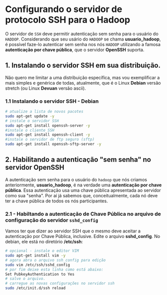 # Configurando o servidor de protocolo **SSH** para o **Hadoop**

O servidor de `SSH` deve permitir autenticação sem senha para o usuário do `HADDOP`. Considerando que seu usário do `HADOOP`
se chama **usuario_hadoop**, é possível faze-lo autenticar sem senha nos nós `HADOOP` utilizando a famosa **autenticação por
chave pública**, que o servidor **OpenSSH** suporta.

## 1. Instalando o servidor SSH em sua distribuição.
Não quero me limitar a uma distribuição específica, mas vou exemplificar a mais simples e genérica de todas, atualmente, que é o Linux **Debian** versão stretch (ou Linux **Devuan** versão ascii).

### 1.1 Instalando o servidor SSH - Debian
```bash
# atualize a lista de novos pacotes
sudo apt-get update -y
# instale o servidor SSH
sudo apt-get install openssh-server -y
#instale o cliente SSH
sudo apt-get install openssh-client -y
#instale o servidor de ftp seguro (sftp)
sudo apt-get install openssh-sftp-server -y
```
## 2. Habilitando a autenticação "sem senha" no servidor OpenSSH
A autenticação sem senha para o usuário do `hadoop` que nós criamos anteriormente, **usuario_hadoop**, é na verdade uma
**autenticação por chave pública**. Essa autenticação usa uma chave pública apresentada ao servidor como sua "senha".
Por aí já sabemos que, conceitualmente, cada nó deve ter a chave pública de todos os nós participantes.

### 2.1 - Habiltando a autenticação de Chave Pública no arquivo de configuração do servidor `sshd_config`
Vamos ter que dizer ao servidor SSH que o mesmo deve aceitar a autenticação por Chave Pública, inclusive.
Edite o arquivo **sshd_config**. No debian, ele está no diretório **/etc/ssh**:
```bash
# opcional - instale o editor VIM
sudo apt-get install vim -y
# agora abra o arquivo ssh_config para edição
sudo vim /etc/ssh/sshd_config
# por fim deixe esta linha como está abaixo:
Set PubkeyAuthentication to Yes
# salve o arquivo.
# carregue as novas configurações no servidor ssh
sudo /etc/init.d/ssh reload
```

